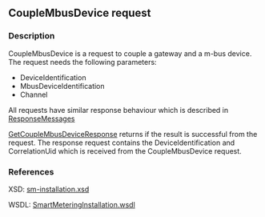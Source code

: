 ## CoupleMbusDevice request

### Description
CoupleMbusDevice is a request to couple a gateway and a m-bus device. The request needs the following parameters:
- DeviceIdentification
- MbusDeviceIdentification
- Channel

All requests have similar response behaviour which is described in [ResponseMessages](ResponseMessages.md)

[GetCoupleMbusDeviceResponse](GetCoupleMbusDeviceResponse.md) returns if the result is successful from the request. The response request contains the DeviceIdentification and CorrelationUid which is received from the CoupleMbusDevice request.

### References

XSD: [sm-installation.xsd](https://github.com/OSGP/Platform/blob/development/osgp-adapter-ws-smartmetering/src/main/webapp/WEB-INF/wsdl/smartmetering/schemas/SmartMeteringInstallation.xsd)

WSDL: [SmartMeteringInstallation.wsdl](https://github.com/OSGP/Platform/blob/development/osgp-adapter-ws-smartmetering/src/main/webapp/WEB-INF/wsdl/smartmetering/SmartMeteringInstallation.wsdl)